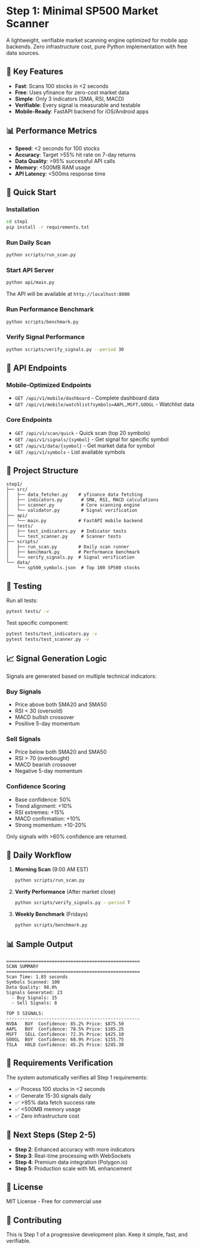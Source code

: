 # Step 1: Minimal SP500 Market Scanner

A lightweight, verifiable market scanning engine optimized for mobile app backends. Zero infrastructure cost, pure Python implementation with free data sources.

## 🎯 Key Features

- **Fast**: Scans 100 stocks in <2 seconds
- **Free**: Uses yfinance for zero-cost market data
- **Simple**: Only 3 indicators (SMA, RSI, MACD)
- **Verifiable**: Every signal is measurable and testable
- **Mobile-Ready**: FastAPI backend for iOS/Android apps

## 📊 Performance Metrics

- **Speed**: <2 seconds for 100 stocks
- **Accuracy**: Target >55% hit rate on 7-day returns
- **Data Quality**: >95% successful API calls
- **Memory**: <500MB RAM usage
- **API Latency**: <500ms response time

## 🚀 Quick Start

### Installation

```bash
cd step1
pip install -r requirements.txt
```

### Run Daily Scan

```bash
python scripts/run_scan.py
```

### Start API Server

```bash
python api/main.py
```

The API will be available at `http://localhost:8000`

### Run Performance Benchmark

```bash
python scripts/benchmark.py
```

### Verify Signal Performance

```bash
python scripts/verify_signals.py --period 30
```

## 📱 API Endpoints

### Mobile-Optimized Endpoints

- `GET /api/v1/mobile/dashboard` - Complete dashboard data
- `GET /api/v1/mobile/watchlist?symbols=AAPL,MSFT,GOOGL` - Watchlist data

### Core Endpoints

- `GET /api/v1/scan/quick` - Quick scan (top 20 symbols)
- `GET /api/v1/signals/{symbol}` - Get signal for specific symbol
- `GET /api/v1/data/{symbol}` - Get market data for symbol
- `GET /api/v1/symbols` - List available symbols

## 📂 Project Structure

```
step1/
├── src/
│   ├── data_fetcher.py    # yfinance data fetching
│   ├── indicators.py       # SMA, RSI, MACD calculations
│   ├── scanner.py          # Core scanning engine
│   └── validator.py        # Signal verification
├── api/
│   └── main.py            # FastAPI mobile backend
├── tests/
│   ├── test_indicators.py  # Indicator tests
│   └── test_scanner.py     # Scanner tests
├── scripts/
│   ├── run_scan.py        # Daily scan runner
│   ├── benchmark.py       # Performance benchmark
│   └── verify_signals.py  # Signal verification
└── data/
    └── sp500_symbols.json  # Top 100 SP500 stocks
```

## 🧪 Testing

Run all tests:

```bash
pytest tests/ -v
```

Test specific component:

```bash
pytest tests/test_indicators.py -v
pytest tests/test_scanner.py -v
```

## 📈 Signal Generation Logic

Signals are generated based on multiple technical indicators:

### Buy Signals
- Price above both SMA20 and SMA50
- RSI < 30 (oversold)
- MACD bullish crossover
- Positive 5-day momentum

### Sell Signals
- Price below both SMA20 and SMA50
- RSI > 70 (overbought)
- MACD bearish crossover
- Negative 5-day momentum

### Confidence Scoring
- Base confidence: 50%
- Trend alignment: +10%
- RSI extremes: +15%
- MACD confirmation: +10%
- Strong momentum: +10-20%

Only signals with >60% confidence are returned.

## 🔄 Daily Workflow

1. **Morning Scan** (9:00 AM EST)
   ```bash
   python scripts/run_scan.py
   ```

2. **Verify Performance** (After market close)
   ```bash
   python scripts/verify_signals.py --period 7
   ```

3. **Weekly Benchmark** (Fridays)
   ```bash
   python scripts/benchmark.py
   ```

## 📊 Sample Output

```
==================================================
SCAN SUMMARY
==================================================
Scan Time: 1.85 seconds
Symbols Scanned: 100
Data Quality: 98.0%
Signals Generated: 23
  - Buy Signals: 15
  - Sell Signals: 8

TOP 5 SIGNALS:
--------------------------------------------------
NVDA   BUY  Confidence: 85.2% Price: $875.50
AAPL   BUY  Confidence: 78.5% Price: $185.25
MSFT   SELL Confidence: 72.3% Price: $425.10
GOOGL  BUY  Confidence: 68.9% Price: $155.75
TSLA   HOLD Confidence: 45.2% Price: $245.30
```

## 🚦 Requirements Verification

The system automatically verifies all Step 1 requirements:

- ✅ Process 100 stocks in <2 seconds
- ✅ Generate 15-30 signals daily
- ✅ >95% data fetch success rate
- ✅ <500MB memory usage
- ✅ Zero infrastructure cost

## 🔮 Next Steps (Step 2-5)

- **Step 2**: Enhanced accuracy with more indicators
- **Step 3**: Real-time processing with WebSockets
- **Step 4**: Premium data integration (Polygon.io)
- **Step 5**: Production scale with ML enhancement

## 📝 License

MIT License - Free for commercial use

## 🤝 Contributing

This is Step 1 of a progressive development plan. Keep it simple, fast, and verifiable.